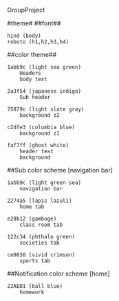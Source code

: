 GroupProject

#theme#
##font##

    hind (body)
    roboto (h1,h2,h3,h4)


##color theme##

    1abb9c (light sea green)
        Headers
        body text

    2a3f54 (japanese indigo)
        Sub header

    75879c (light slate gray)
        background z2

    c2dfe3 (columbia blue)
        background z1

    faf7ff (ghost white)
        header text
        background 
    
    
##Sub color scheme [navigation bar]
    
    1abb9c (light green sea)
        navigation bar

    2274a5 (lapis lazuli)
        home tab

    e28b12 (gamboge)
        class room tab

    122c34 (phthalo green)
        societies tab

    ce0030 (vivid crimson)
        sports tab
        
##Notification color scheme [home]

    22AED1 (ball blue)
        homework